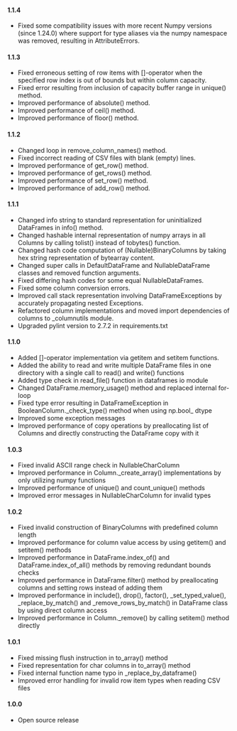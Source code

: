 #### 1.1.4
* Fixed some compatibility issues with more recent Numpy versions (since 1.24.0) where support for type aliases via the numpy namespace was removed, resulting in AttributeErrors.

#### 1.1.3
* Fixed erroneous setting of row items with \[\]-operator when the specified row index is out of bounds but within column capacity.
* Fixed error resulting from inclusion of capacity buffer range in unique() method.
* Improved performance of absolute() method.
* Improved performance of ceil() method.
* Improved performance of floor() method.

#### 1.1.2
* Changed loop in remove\_column\_names() method.
* Fixed incorrect reading of CSV files with blank (empty) lines.
* Improved performance of get\_row() method.
* Improved performance of get\_rows() method.
* Improved performance of set\_row() method.
* Improved performance of add\_row() method.

#### 1.1.1
* Changed info string to standard representation for uninitialized DataFrames in info() method.
* Changed hashable internal representation of numpy arrays in all Columns by calling tolist() instead of tobytes() function.
* Changed hash code computation of (Nullable)BinaryColumns by taking hex string representation of bytearray content.
* Changed super calls in DefaultDataFrame and NullableDataFrame classes and removed function arguments.
* Fixed differing hash codes for some equal NullableDataFrames.
* Fixed some column conversion errors.
* Improved call stack representation involving DataFrameExceptions by accurately propagating nested Exceptions.
* Refactored column implementations and moved import dependencies of columns to \_columnutils module.
* Upgraded pylint version to 2.7.2 in requirements.txt

#### 1.1.0
* Added []-operator implementation via getitem and setitem functions.
* Added the ability to read and write multiple DataFrame files in one directory with a single call to read() and write() functions
* Added type check in read\_file() function in dataframes io module
* Changed DataFrame.memory\_usage() method and replaced internal for-loop
* Fixed type error resulting in DataFrameException in BooleanColumn.\_check\_type() method when using np.bool\_ dtype
* Improved some exception messages
* Improved performance of copy operations by preallocating list of Columns and directly constructing the DataFrame copy with it

#### 1.0.3
* Fixed invalid ASCII range check in NullableCharColumn
* Improved performance in Column._create_array() implementations by only utilizing numpy functions
* Improved performance of unique() and count_unique() methods
* Improved error messages in NullableCharColumn for invalid types

#### 1.0.2
* Fixed invalid construction of BinaryColumns with predefined column length
* Improved performance for column value access by using getitem() and setitem() methods
* Improved performance in DataFrame.index_of() and DataFrame.index_of_all() methods by removing redundant bounds checks
* Improved performance in DataFrame.filter() method by preallocating columns and setting rows instead of adding them
* Improved performance in include(), drop(), factor(), _set_typed_value(), _replace_by_match() and _remove_rows_by_match() in DataFrame class by using direct column access
* Improved performance in Column._remove() by calling setitem() method directly

#### 1.0.1
* Fixed missing flush instruction in to_array() method
* Fixed representation for char columns in to_array() method
* Fixed internal function name typo in _replace_by_dataframe()
* Improved error handling for invalid row item types when reading CSV files

#### 1.0.0 
* Open source release

